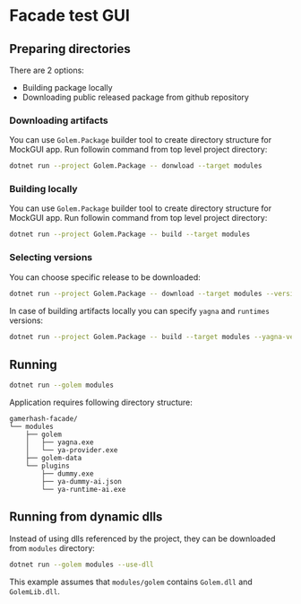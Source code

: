 # Facade test GUI

## Preparing directories

There are 2 options:
- Building package locally
- Downloading public released package from github repository

### Downloading artifacts

You can use `Golem.Package` builder tool to create directory structure for MockGUI app.
Run followin command from top level project directory:
```sh
dotnet run --project Golem.Package -- donwload --target modules
```

### Building locally

You can use `Golem.Package` builder tool to create directory structure for MockGUI app.
Run followin command from top level project directory:
```sh
dotnet run --project Golem.Package -- build --target modules
```

### Selecting versions

You can choose specific release to be downloaded:
```sh
dotnet run --project Golem.Package -- download --target modules --version pre-rel-v0.1.0-rc5
```

In case of building artifacts locally you can specify `yagna` and `runtimes` versions:
```sh
dotnet run --project Golem.Package -- build --target modules --yagna-version v0.13.2 --runtime-version pre-rel-v0.1.0-rc16
```


## Running

```sh
dotnet run --golem modules
```

Application requires following directory structure:

```
gamerhash-facade/
└── modules
    ├── golem
    │   ├── yagna.exe
    │   └── ya-provider.exe
    ├── golem-data
    └── plugins
        ├── dummy.exe
        ├── ya-dummy-ai.json
        └── ya-runtime-ai.exe
```

## Running from dynamic dlls

Instead of using dlls referenced by the project, they can be downloaded from `modules` directory:
```sh
dotnet run --golem modules --use-dll
```

This example assumes that `modules/golem` contains `Golem.dll` and `GolemLib.dll`.
